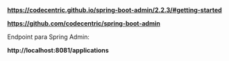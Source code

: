 **https://codecentric.github.io/spring-boot-admin/2.2.3/#getting-started**

**https://github.com/codecentric/spring-boot-admin**

Endpoint para Spring Admin: 

**http://localhost:8081/applications**
